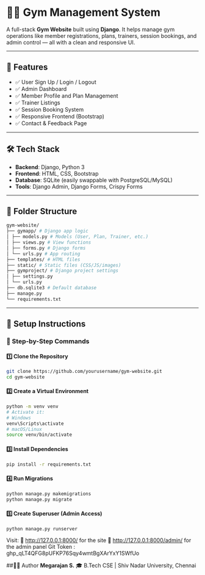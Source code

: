 # 🏋️‍♂️ Gym Management System

A full-stack **Gym Website** built using **Django**. It helps manage gym operations like member registrations, plans, trainers, session bookings, and admin control — all with a clean and responsive UI.

---

## 📌 Features

- ✅ User Sign Up / Login / Logout
- ✅ Admin Dashboard
- ✅ Member Profile and Plan Management
- ✅ Trainer Listings
- ✅ Session Booking System
- ✅ Responsive Frontend (Bootstrap)
- ✅ Contact & Feedback Page

---

## 🛠️ Tech Stack

- **Backend**: Django, Python 3
- **Frontend**: HTML, CSS, Bootstrap
- **Database**: SQLite (easily swappable with PostgreSQL/MySQL)
- **Tools**: Django Admin, Django Forms, Crispy Forms

---

## 📂 Folder Structure

```bash
gym-website/
├── gymapp/ # Django app logic
│ ├── models.py # Models (User, Plan, Trainer, etc.)
│ ├── views.py # View functions
│ ├── forms.py # Django forms
│ └── urls.py # App routing
├── templates/ # HTML files
├── static/ # Static files (CSS/JS/images)
├── gymproject/ # Django project settings
│ ├── settings.py
│ └── urls.py
├── db.sqlite3 # Default database
├── manage.py
└── requirements.txt
```

---

## 🚀 Setup Instructions

### 🔧 Step-by-Step Commands

#### 1️⃣ Clone the Repository

```bash
git clone https://github.com/yourusername/gym-website.git
cd gym-website
```
#### 2️⃣ Create a Virtual Environment
```bash
python -m venv venv
# Activate it:
# Windows
venv\Scripts\activate
# macOS/Linux
source venv/bin/activate
```
#### 3️⃣ Install Dependencies
```bash
pip install -r requirements.txt
```
#### 4️⃣ Run Migrations
```bash
python manage.py makemigrations
python manage.py migrate
```
#### 5️⃣ Create Superuser (Admin Access)
```bash
python manage.py runserver
```
Visit:
📍 http://127.0.0.1:8000/ for the site
🔐 http://127.0.0.1:8000/admin/ for the admin panel
Git Token : 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

##🙋‍♂️ Author
**Megarajan S.**
🎓 B.Tech CSE | Shiv Nadar University, Chennai
